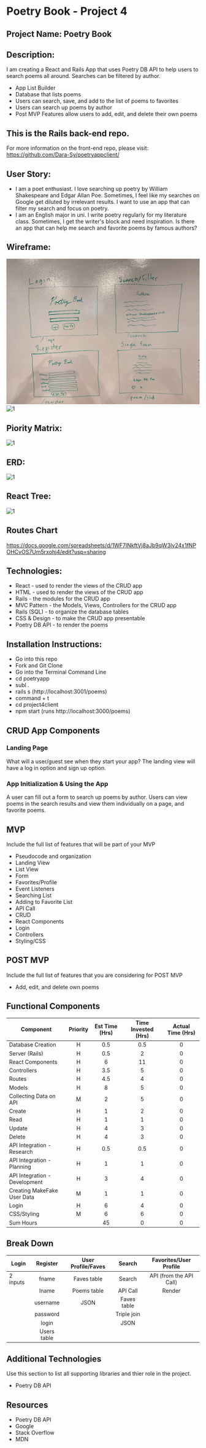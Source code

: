 # Poetry Book - Project 4 

## Project Name: Poetry Book

## Description: 

I am creating a React and Rails App that uses Poetry DB API to help users to search poems all around. Searches can be filtered by author.

- App List Builder
- Database that lists poems 
- Users can search, save, and add to the list of poems to favorites
- Users can search up poems by author
- Post MVP Features allow users to add, edit, and delete their own poems

## This is the Rails back-end repo. 
For more information on the front-end repo, please visit: https://github.com/Dara-Sy/poetryappclient/

## User Story: 
- I am a poet enthusiast. I love searching up poetry by William Shakespeare and Edgar Allan Poe. Sometimes, I feel like my searches on Google get diluted by irrelevant results. I want to use an app that can filter my search and focus on poetry.
- I am an English major in uni. I write poetry regularly for my literature class. Sometimes, I get the writer's block and need inspiration. Is there an app that can help me search and favorite poems by famous authors?

## Wireframe:

![1](https://github.com/Dara-Sy/poetryapp/blob/master/attachments%20(1)/IMG_0189.jpg)
![1](https://git.generalassemb.ly/darasy/project4/blob/master/attachments%20(1)/IMG_0190.jpg)


## Piority Matrix:

![1](https://git.generalassemb.ly/darasy/project4/blob/master/attachments%20(1)/IMG_0191.jpg)

## ERD:

![1](https://git.generalassemb.ly/darasy/project4/blob/master/attachments%20(1)/IMG_0197.jpg)


## React Tree: 

![1](https://git.generalassemb.ly/darasy/project4/blob/master/attachments%20(1)/IMG_0194.jpg)

## Routes Chart

https://docs.google.com/spreadsheets/d/1WF7INkftVj8aJb9qW3Iv24x1fNPOHCvOS7Um5rxohj4/edit?usp=sharing


## Technologies: 
- React - used to render the views of the CRUD app
- HTML - used to render the views of the CRUD app
- Rails - the modules for the CRUD app 
- MVC Pattern - the Models, Views, Controllers for the CRUD app 
- Rails (SQL) - to organize the database tables 
- CSS & Design - to make the CRUD app presentable 
- Poetry DB API - to render the poems

## Installation Instructions: 
- Go into this repo
- Fork and Git Clone
- Go into the Terminal Command Line
- cd poetryapp
- subl . 
- rails s (http://localhost:3001/poems)
- command + t 
- cd project4client
- npm start (runs http://localhost:3000/poems)



## CRUD App Components

### Landing Page
What will a user/guest see when they start your app?
The landing view will have a log in option and sign up option. 

###  App Initialization & Using the App
A user can fill out a form to search up poems by author. Users can view poems in the search results and view them individually on a page, and favorite poems. 


## MVP 

Include the full list of features that will be part of your MVP 
- Pseudocode and organization
- Landing View
- List View
- Form
- Favorites/Profile
- Event Listeners
- Searching List
- Adding to Favorite List
- API Call
- CRUD 
- React Components 
- Login
- Controllers
- Styling/CSS



## POST MVP

Include the full list of features that you are considering for POST MVP
- Add, edit, and delete own poems


## Functional Components
|   Component   |   Priority    |   Est Time (Hrs)  |   Time Invested (Hrs) |   Actual Time (Hrs)   |
|   --- |   :---:   |   :---:   |   :---:   |   :---:   |
|   Database Creation   |   H   |   0.5   |   0.5   |   0  |
|   Server (Rails)   |   H   |   0.5   |   2   |   0 |
|   React Components   |   H   |   6   |   11   |   0 |
|   Controllers   |   H   |   3.5   |   5   |   0 |
|   Routes   |   H   |   4.5   |   4   |   0 |
|   Models   |   H   |   8   |   5   |   0 |
|   Collecting Data on API   |   M   |   2   |   5    |   0    |
|   Create   |   H   |   1 |   2 |   0 |
|   Read   |   H   |   1   |   1    |    0   |
|   Update  |   H   |   4   |   3    |   0    |
|   Delete    |   H   |   4   |   3    |   0   |
|   API Integration - Research    |   H   |   0.5   |   0.5    |   0     |
|   API Integration - Planning    |   H   |   1 |   1    |   0    |
|   API Integration - Development |   H  |   3 |   4    |   0    |
|   Creating MakeFake User Data    |   M   |   1   |   1    |   0    |
|   Login   |   H   |   6   |   4   |   0 |
|   CSS/Styling   |   M   |   6   |   6   |   0 |
|   Sum Hours   |       |   45    |   0   |   0 |





## Break Down
|   Login   |   Register    |   User Profile/Faves  |   Search |   Favorites/User Profile   |
|   --- |   :---:   |   :---:   |   :---:   |   :---:   |
|   2 inputs   |   fname   |   Faves table   |   Search   |   API (from the API Call)  |
|       |   lname   |   Poems table |   API Call |   Render  |
|       |   username   |   JSON |   Faves table |     |
|       |   password   |    |   Triple join |     |
|       |   login   |       |   JSON   |     |
|       |   Users table   |      |       |     |






## Additional Technologies
 Use this section to list all supporting libraries and thier role in the project. 
 - Poetry DB API

## Resources

- Poetry DB API
- Google
- Stack Overflow 
- MDN 


